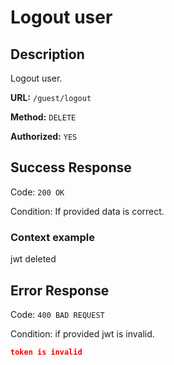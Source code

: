 # Logout user

## Description

Logout user.

<b>URL:</b> `/guest/logout`

<b>Method:</b> `DELETE`

<b>Authorized:</b> `YES`

## Success Response

Code: `200 OK`

Condition: If provided data is correct.

### Context example

jwt deleted

## Error Response

Code: `400 BAD REQUEST`

Condition: if provided jwt is invalid.

```json
token is invalid
```
